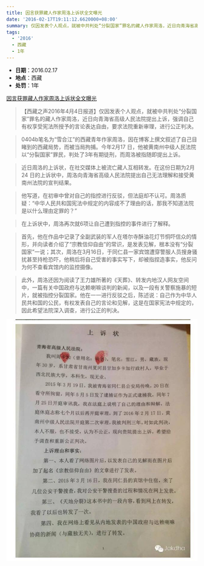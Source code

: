 ```yaml
---
title: 因言获罪藏人作家周洛上诉状全文曝光
date: '2016-02-17T19:11:12.6620000+08:00'
summary: 仅因发表个人观点，就被中共判处“分裂国家”罪名的藏人作家周洛，近日向青海省高级人民法院提出上诉，强调自己有权享受宪法所授予的言论表达自由，要求法院重新审理，进行公正判决。
tags:
  - '2016'
  - 西藏
  - 1年
---
```

* **日期**：2016.02.17
* **地点**：西藏
* **处罚**：1年

[因言获罪藏人作家周洛上诉状全文曝光](https://www.vot.org/cn/因言获罪藏人作家周洛上诉状全文曝光/)


>【西藏之声2016年4月4日报道】仅因发表个人观点，就被中共判处“分裂国家”罪名的藏人作家周洛，近日向青海省高级人民法院提出上诉，强调自己有权享受宪法所授予的言论表达自由，要求法院重新审理，进行公正判决。

> 0404b笔名为“雪合江”的西藏青年作家周洛，因在博客上撰文叙述了自己目睹到的西藏局势，而被当局拘捕。今年2月17 日，他被黄南州中级人民法院以“分裂国家”罪民，判处了3年有期徒刑，而周洛被指随即提出上诉。

>近日周洛的上诉状，在社交媒体上被流亡藏人互相转发。在这份日期为2月24 日的上诉状中，周洛向青海省高级人民法院提出自己无法理解和接受黄南州法院的宣判结果。

>他写道，在初审中曾对自己的指控进行反驳，但法庭却不认可。周洛质疑：“中华人民共和国宪法中规定的内容成不了理由的话，那我不知道法院是以什么理由定罪的？”

>在上诉状中，周洛再次就6项让自己遭到指控的事件进行了解释。

>首先，他在作品中记录了全副武装的军人在塔尔寺酥油花灯节恫吓信众的情形，并向读者介绍了“宗教信仰自由”的常识，是发表见解，根本没有“分裂国家”一说；其次，周洛在3月16日，于同仁县一家宾馆遭穿警服人员搜身骚扰甚至持枪恐吓，他稍后将自己受害的事实写下，却被指捏造事实，他反问为何不查看宾馆内的监控摄像。

>此外，周洛还因为阅读了王力雄所著的《天葬》、转发内地汉人网友空间中，一篇有关中国政府与达赖喇嘛谈判的新闻，以及一段有关警察施暴的短片，就被指控分裂国家。他在一一进行反驳之后，陈述说：自己作为中华人民共和国的公民，有权发表自己的言论和见解，这是在国家宪法中规定的，因此希望法院深入调查，进行公正的判决。


![因言获罪藏人作家周洛上诉状全文曝光](/images/uploads/2016-2-17-周洛处罚.jpg)